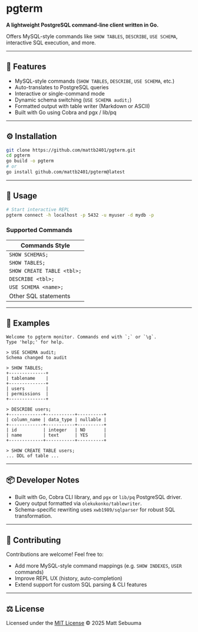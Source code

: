 # pgterm

**A lightweight PostgreSQL command-line client written in Go.**

Offers MySQL-style commands like `SHOW TABLES`, `DESCRIBE`, `USE SCHEMA`, interactive SQL execution, and more.

---

## 🚀 Features

- MySQL-style commands (`SHOW TABLES`, `DESCRIBE`, `USE SCHEMA`, etc.)
- Auto-translates to PostgreSQL queries
- Interactive or single-command mode
- Dynamic schema switching (`USE SCHEMA audit;`)
- Formatted output with table writer (Markdown or ASCII)
- Built with Go using Cobra and pgx / lib/pq

---

## ⚙️ Installation

```bash
git clone https://github.com/mattb2401/pgterm.git
cd pgterm
go build -o pgterm
# or
go install github.com/mattb2401/pgterm@latest
````

---

## 🔧 Usage

```bash
# Start interactive REPL
pgterm connect -h localhost -p 5432 -u myuser -d mydb -p 
```

### Supported Commands

| Commands Style             |
| -------------------------- 
| `SHOW SCHEMAS;`            
| `SHOW TABLES;`             
| `SHOW CREATE TABLE <tbl>;` 
| `DESCRIBE <tbl>;`          
| `USE SCHEMA <name>;`       
| Other SQL statements       

---

## 🧪 Examples

```
Welcome to pgterm monitor. Commands end with `;` or `\g`.
Type 'help;' for help.

> USE SCHEMA audit;
Schema changed to audit

> SHOW TABLES;
+--------------+
| tablename    |
+--------------+
| users        |
| permissions  |
+--------------+

> DESCRIBE users;
+-------------+-----------+----------+
| column_name | data_type | nullable |
+-------------+-----------+----------+
| id          | integer   | NO       |
| name        | text      | YES      |
+-------------+-----------+----------+

> SHOW CREATE TABLE users;
... DDL of table ...
```

---

## 📦 Developer Notes

* Built with Go, Cobra CLI library, and `pgx` or `lib/pq` PostgreSQL driver.
* Query output formatted via `olekukonko/tablewriter`.
* Schema-specific rewriting uses `xwb1989/sqlparser` for robust SQL transformation.

---

## 🧩 Contributing

Contributions are welcome! Feel free to:

* Add more MySQL-style command mappings (e.g. `SHOW INDEXES`, `USER` commands)
* Improve REPL UX (history, auto-completion)
* Extend support for custom SQL parsing & CLI features

---

## ⚖️ License

Licensed under the [MIT License](LICENSE)
© 2025 Matt Sebuuma

